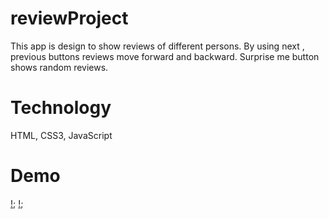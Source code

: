 # reviewProject
This app is design to show reviews of different persons. By using next , previous buttons reviews move forward and backward. Surprise me button shows random reviews.

# Technology
HTML, CSS3, JavaScript

# Demo
[!](review.jpg);
[!](review-project.gif);